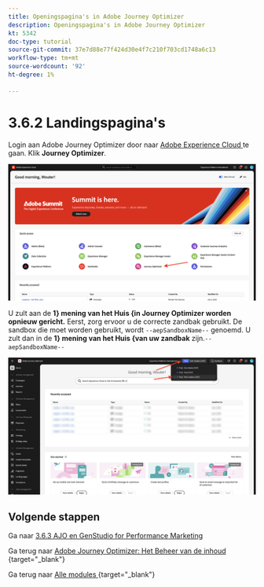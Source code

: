 ```yaml
---
title: Openingspagina's in Adobe Journey Optimizer
description: Openingspagina's in Adobe Journey Optimizer
kt: 5342
doc-type: tutorial
source-git-commit: 37e7d88e77f424d30e4f7c210f703cd1748a6c13
workflow-type: tm+mt
source-wordcount: '92'
ht-degree: 1%

---
```


# 3.6.2 Landingspagina&#39;s

Login aan Adobe Journey Optimizer door naar [ Adobe Experience Cloud ](https://experience.adobe.com) te gaan. Klik **Journey Optimizer**.

![ ACOP ](./../../../../modules/delivery-activation/ajo-b2c/ajob2c-1/images/acophome.png)

U zult aan de **1} mening van het Huis {in Journey Optimizer worden opnieuw gericht.** Eerst, zorg ervoor u de correcte zandbak gebruikt. De sandbox die moet worden gebruikt, wordt `--aepSandboxName--` genoemd. U zult dan in de **1} mening van het Huis {van uw zandbak** zijn.`--aepSandboxName--`

![ ACOP ](./../../../../modules/delivery-activation/ajo-b2c/ajob2c-1/images/acoptriglp.png)

## Volgende stappen

Ga naar [ 3.6.3 AJO en GenStudio for Performance Marketing ](./ex3.md)

Ga terug naar [ Adobe Journey Optimizer: Het Beheer van de inhoud ](./ajocontent.md){target="_blank"}

Ga terug naar [ Alle modules ](./../../../../overview.md){target="_blank"}
